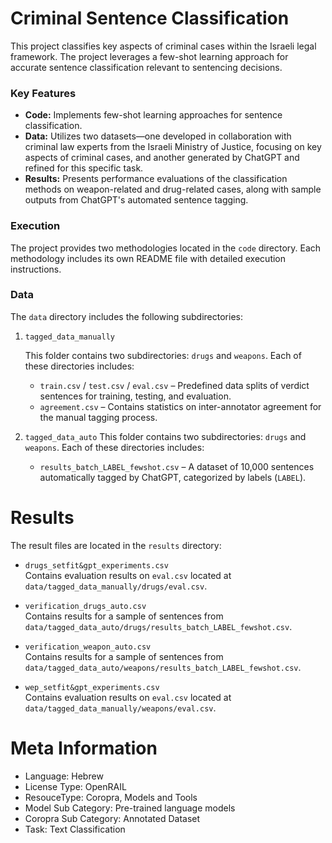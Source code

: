 
# Criminal Sentence Classification 

This project classifies key aspects of criminal cases within the Israeli legal framework. The project leverages a few-shot learning approach for accurate sentence classification relevant to sentencing decisions.

### Key Features

* **Code:** Implements few-shot learning approaches for sentence classification.
* **Data:** Utilizes two datasets—one developed in collaboration with criminal law experts from the Israeli Ministry of Justice, focusing on key aspects of criminal cases, and another generated by ChatGPT and refined for this specific task.
* **Results:** Presents performance evaluations of the classification methods on weapon-related and drug-related cases, along with sample outputs from ChatGPT's automated sentence tagging.

### Execution

The project provides two methodologies located in the `code` directory. Each methodology includes its own README file with detailed execution instructions.

### Data
The `data` directory includes the following subdirectories:

1. `tagged_data_manually`

   This folder contains two subdirectories: `drugs` and `weapons`. Each of these directories includes:

   - `train.csv` / `test.csv` / `eval.csv` – Predefined data splits of verdict sentences for training, testing, and evaluation.
   - `agreement.csv` – Contains statistics on inter-annotator agreement for the manual tagging process.
     
2. `tagged_data_auto`
This folder contains two subdirectories: `drugs` and `weapons`. Each of these directories includes:
   - `results_batch_LABEL_fewshot.csv` – A dataset of 10,000 sentences automatically tagged by ChatGPT, categorized by labels (`LABEL`).

# Results
The result files are located in the `results` directory:

- `drugs_setfit&gpt_experiments.csv`  
  Contains evaluation results on `eval.csv` located at  
  `data/tagged_data_manually/drugs/eval.csv`.

- `verification_drugs_auto.csv`  
  Contains results for a sample of sentences from  
  `data/tagged_data_auto/drugs/results_batch_LABEL_fewshot.csv`.

- `verification_weapon_auto.csv`  
  Contains results for a sample of sentences from  
  `data/tagged_data_auto/weapons/results_batch_LABEL_fewshot.csv`.

- `wep_setfit&gpt_experiments.csv`  
  Contains evaluation results on `eval.csv` located at  
  `data/tagged_data_manually/weapons/eval.csv`.
   
# Meta Information
* Language: Hebrew
* License Type: OpenRAIL
* ResouceType: Coropra, Models and Tools
* Model Sub Category: Pre-trained language models
* Coropra Sub Category: Annotated Dataset
* Task: Text Classification

